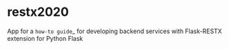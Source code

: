 # restx2020
App for a `how-to guide`_ for developing backend services with Flask-RESTX extension for Python Flask
